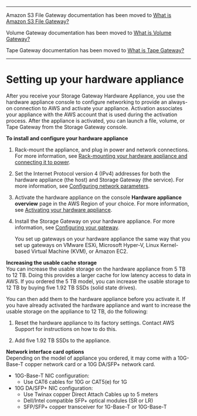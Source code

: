 --------

Amazon S3 File Gateway documentation has been moved to [What is Amazon S3 File Gateway?](https://docs.aws.amazon.com/filegateway/latest/files3/WhatIsStorageGateway.html)

Volume Gateway documentation has been moved to [What is Volume Gateway?](https://docs.aws.amazon.com/storagegateway/latest/vgw/WhatIsStorageGateway.html)

Tape Gateway documentation has been moved to [What is Tape Gateway?](https://docs.aws.amazon.com/storagegateway/latest/tgw/WhatIsStorageGateway.html)

--------

# Setting up your hardware appliance<a name="appliance-quick-start"></a>

After you receive your Storage Gateway Hardware Appliance, you use the hardware appliance console to configure networking to provide an always\-on connection to AWS and activate your appliance\. Activation associates your appliance with the AWS account that is used during the activation process\. After the appliance is activated, you can launch a file, volume, or Tape Gateway from the Storage Gateway console\.

**To install and configure your hardware appliance**

1. Rack\-mount the appliance, and plug in power and network connections\. For more information, see [Rack\-mounting your hardware appliance and connecting it to power](appliance-rack-mount.md)\.

1. Set the Internet Protocol version 4 \(IPv4\) addresses for both the hardware appliance \(the host\) and Storage Gateway \(the service\)\. For more information, see [Configuring network parameters](appliance-configure-network.md)\.

1. Activate the hardware appliance on the console **Hardware appliance overview** page in the AWS Region of your choice\. For more information, see [Activating your hardware appliance](appliance-activation.md)\.

1. Install the Storage Gateway on your hardware appliance\. For more information, see [Configuring your gateway](appliance-configure-gateway.md)\.

   You set up gateways on your hardware appliance the same way that you set up gateways on VMware ESXi, Microsoft Hyper\-V, Linux Kernel\-based Virtual Machine \(KVM\), or Amazon EC2\.

**Increasing the usable cache storage**  
You can increase the usable storage on the hardware appliance from 5 TB to 12 TB\. Doing this provides a larger cache for low latency access to data in AWS\. If you ordered the 5 TB model, you can increase the usable storage to 12 TB by buying five 1\.92 TB SSDs \(solid state drives\)\.

You can then add them to the hardware appliance before you activate it\. If you have already activated the hardware appliance and want to increase the usable storage on the appliance to 12 TB, do the following:

1. Reset the hardware appliance to its factory settings\. Contact AWS Support for instructions on how to do this\.

1. Add five 1\.92 TB SSDs to the appliance\.

**Network interface card options**  
Depending on the model of appliance you ordered, it may come with a 10G\-Base\-T copper network card or a 10G DA/SFP\+ network card\.
+ 10G\-Base\-T NIC configuration:
  + Use CAT6 cables for 10G or CAT5\(e\) for 1G
+ 10G DA/SFP\+ NIC configuration:
  + Use Twinax copper Direct Attach Cables up to 5 meters
  + Dell/Intel compatible SFP\+ optical modules \(SR or LR\)
  + SFP/SFP\+ copper transceiver for 1G\-Base\-T or 10G\-Base\-T